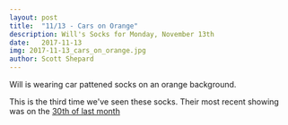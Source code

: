 ```yaml
---
layout: post
title:  "11/13 - Cars on Orange"
description: Will's Socks for Monday, November 13th
date:   2017-11-13
img: 2017-11-13_cars_on_orange.jpg
author: Scott Shepard
---
```


Will is wearing car pattened socks on an orange background.

This is the third time we've seen these socks. Their most recent showing was
on the [30th of last month](/cars-on-orange-2/)
